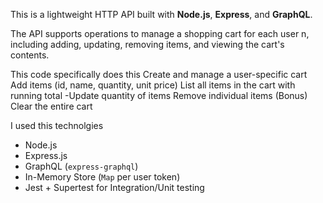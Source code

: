 This is a lightweight HTTP API built with **Node.js**, **Express**, and **GraphQL**.

The API supports operations to manage a shopping cart for each user n, including adding, updating, removing items, and viewing the cart's contents.


This code specifically does this
Create and manage a user-specific cart
Add items (id, name, quantity, unit price)
List all items in the cart with running total
-Update quantity of items
Remove individual items
(Bonus) Clear the entire cart

I used this technolgies
- Node.js
- Express.js
- GraphQL (`express-graphql`)
- In-Memory Store (`Map` per user token)
- Jest + Supertest for Integration/Unit testing
